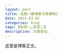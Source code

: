 ```yaml
---
layout: post
title: 这是一篇博客文章模板2
date: 2015-03-02
categories: blog
tags: [标签一,标签二]
description: 文章金句。
---
```


这里是博客正文。